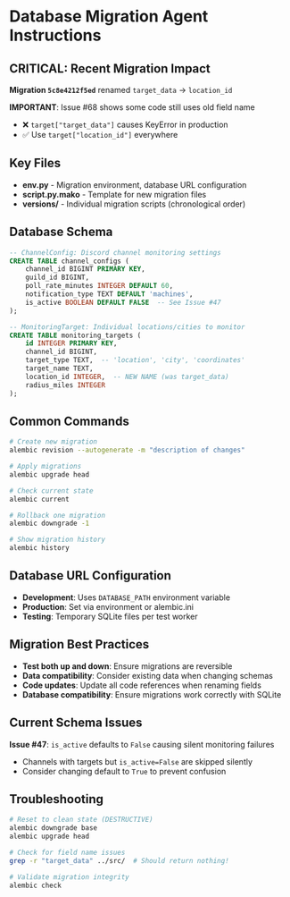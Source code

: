 # Database Migration Agent Instructions

## CRITICAL: Recent Migration Impact

**Migration `5c8e4212f5ed`** renamed `target_data` → `location_id`

**IMPORTANT**: Issue #68 shows some code still uses old field name

- ❌ `target["target_data"]` causes KeyError in production
- ✅ Use `target["location_id"]` everywhere

## Key Files

- **env.py** - Migration environment, database URL configuration
- **script.py.mako** - Template for new migration files
- **versions/** - Individual migration scripts (chronological order)

## Database Schema

```sql
-- ChannelConfig: Discord channel monitoring settings
CREATE TABLE channel_configs (
    channel_id BIGINT PRIMARY KEY,
    guild_id BIGINT,
    poll_rate_minutes INTEGER DEFAULT 60,
    notification_type TEXT DEFAULT 'machines',
    is_active BOOLEAN DEFAULT FALSE  -- See Issue #47
);

-- MonitoringTarget: Individual locations/cities to monitor
CREATE TABLE monitoring_targets (
    id INTEGER PRIMARY KEY,
    channel_id BIGINT,
    target_type TEXT,  -- 'location', 'city', 'coordinates'
    target_name TEXT,
    location_id INTEGER,  -- NEW NAME (was target_data)
    radius_miles INTEGER
);
```

## Common Commands

```bash
# Create new migration
alembic revision --autogenerate -m "description of changes"

# Apply migrations
alembic upgrade head

# Check current state
alembic current

# Rollback one migration
alembic downgrade -1

# Show migration history
alembic history
```

## Database URL Configuration

- **Development**: Uses `DATABASE_PATH` environment variable
- **Production**: Set via environment or alembic.ini
- **Testing**: Temporary SQLite files per test worker

## Migration Best Practices

- **Test both up and down**: Ensure migrations are reversible
- **Data compatibility**: Consider existing data when changing schemas
- **Code updates**: Update all code references when renaming fields
- **Database compatibility**: Ensure migrations work correctly with SQLite

## Current Schema Issues

**Issue #47**: `is_active` defaults to `False` causing silent monitoring
failures

- Channels with targets but `is_active=False` are skipped silently
- Consider changing default to `True` to prevent confusion

## Troubleshooting

```bash
# Reset to clean state (DESTRUCTIVE)
alembic downgrade base
alembic upgrade head

# Check for field name issues
grep -r "target_data" ../src/  # Should return nothing!

# Validate migration integrity
alembic check
```
